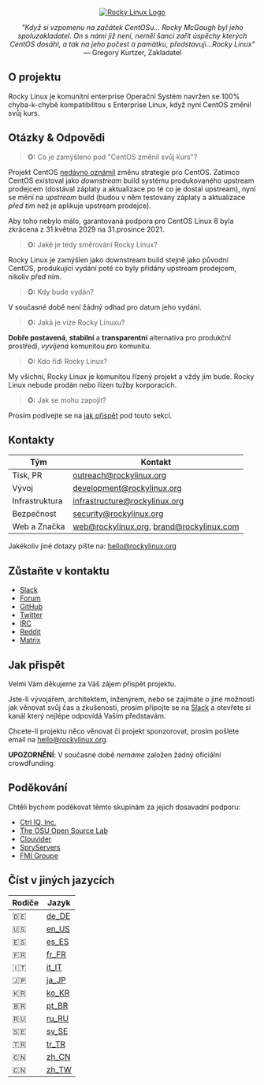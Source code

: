 <p align="center">
<a href="https://rockylinux.org/">
<img src="https://media.githubusercontent.com/media/rocky-linux/branding/main/logo-text-light%402x.png" alt="Rocky Linux Logo">
</a>
</p>

<p align="center">
<i>"Když si vzpomenu na začátek CentOSu... Rocky McGaugh byl jeho spoluzakladatel. On s námi již není, neměl šanci zařít úspěchy kterých CentOS dosáhl, a tak na jeho počest a památku, představuji...Rocky Linux"</i><br>
— Gregory Kurtzer, Zakladatel
</p>

## O projektu

Rocky Linux je komunitní enterprise Operační Systém navržen se 100% chyba-k-chybě kompatibilitou s Enterprise Linux, když nyní CentOS změnil svůj kurs.

## Otázky & Odpovědi

> **O:** Co je zamýšleno pod "CentOS změnil svůj kurs"?

Projekt CentOS [nedávno oznámil](https://blog.centos.org/2020/12/future-is-centos-stream/) změnu strategie pro CentOS. Zatímco CentOS existoval jako *downstream* build systému produkovaného upstream prodejcem (dostával záplaty a aktualizace po té co je dostal upstream), nyní se mění na *upstream* build (budou v něm testovány záplaty a aktualizace *před tím* než je aplikuje upstream prodejce).

Aby toho nebylo málo, garantovaná podpora pro CentOS Linux 8 byla zkrácena z 31.května 2029 na 31.prosince 2021.

> **O:** Jaké je tedy směrování Rocky Linux?

Rocky Linux je zamýšlen jako downstream build stejně jako původní CentOS, produkující vydání poté co byly přidány upstream prodejcem, nikoliv před ním.

> **O:** Kdy bude vydán?

V současné době není žádný odhad pro datum jeho vydání.

> **O:** Jaká je vize Rocky Linuxu?

**Dobře postavená**, **stabilní** a **transparentní** alternativa pro produkční prostředí, *vyvíjená* komunitou *pro* komunitu.

> **O:** Kdo řídí Rocky Linux?

My všichni, Rocky Linux je komunitou řízený projekt a vždy jím bude. Rocky Linux nebude prodán nebo řízen tužby korporacích.

> **O:** Jak se mohu zapojit?

Prosím podívejte se na [jak přispět](#jakprispet) pod touto sekcí.

## Kontakty

| Tým                           | Kontakt                                   |
|-------------------------------|-------------------------------------------|
| Tisk, PR                      | outreach@rockylinux.org                   |
| Vývoj                         | development@rockylinux.org                |
| Infrastruktura                | infrastructure@rockylinux.org             |
| Bezpečnost                    | security@rockylinux.org                   |
| Web a Značka                  | web@rockylinux.org, brand@rockylinux.com  |

Jakékoliv jiné dotazy pište na: hello@rockylinux.org

## Zůstaňte v kontaktu

* [Slack](https://join.slack.com/t/hpcng/shared_invite/zt-k29vv4ab-yj1ksbHK_ZkXYi6HGtTYfw)
* [Forum](https://forums.rockylinux.org/)
* [GitHub](https://github.com/rocky-linux/)
* [Twitter](https://twitter.com/rocky_linux)
* [IRC](https://webchat.freenode.net/?channels=rockylinux)
* [Reddit](https://www.reddit.com/r/RockyLinux)
* [Matrix](https://matrix.to/#/+rockylinux:matrix.org)

## Jak přispět

Velmi Vám děkujeme za Váš zájem přispět projektu.

Jste-li vývojářem, architektem, inženýrem, nebo se zajímáte o jiné možnosti jak věnovat svůj čas a zkušenosti, prosím připojte se na [Slack](https://join.slack.com/t/hpcng/shared_invite/zt-k29vv4ab-yj1ksbHK_ZkXYi6HGtTYfw) a otevřete si kanál který nejlépe odpovídá Vaším představám.

Chcete-li projektu něco věnovat či projekt sponzorovat, prosím pošlete email na hello@rockylinux.org.

**UPOZORNĚNÍ**: V současné době *nemáme* založen žádný oficiální crowdfunding.

## Poděkování

Chtěli bychom poděkovat těmto skupinám za jejich dosavadní podporu:
* [Ctrl IQ, Inc.](https://www.ctrl-cmd.com)
* [The OSU Open Source Lab](https://osuosl.org/)
* [Clouvider](https://www.clouvider.co.uk/)
* [SpryServers](https://www.spryservers.net/)
* [FMI Groupe](https://www.fmi.fr/)

## Číst v jiných jazycích

| Rodiče | Jazyk |
| --------|--------|
:de: | [de_DE](/locales/README.de_DE.md)
:us: | [en_US](/locales/README.en_US.md)
:es: | [es_ES](/locales/README.es_ES.md)
:fr: | [fr_FR](/locales/README.fr_FR.md)
:it: | [it_IT](/locales/README.it_IT.md)
:jp: | [ja_JP](/locales/README.ja_JP.md)
:kr: | [ko_KR](/locales/README.ko_KR.md)
:brazil: | [pt_BR](/locales/README.pt_BR.md) 
:ru: | [ru_RU](/locales/README.ru_RU.md)
:sweden: | [sv_SE](/locales/README.sv_SE.md)
:tr: | [tr_TR](/locales/README.tr_TR.md)
:cn: | [zh_CN](/locales/README.zh_CN.md)
:cn: | [zh_TW](/locales/README.zh_TW.md)